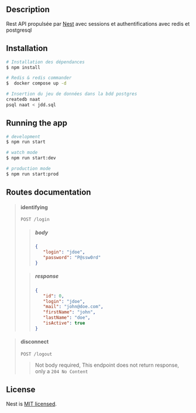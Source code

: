## Description

Rest API propulsée par [Nest](https://github.com/nestjs/nest) avec sessions et authentifications avec redis et postgresql

## Installation

```bash
# Installation des dépendances
$ npm install
```

```bash
# Redis & redis commander
$  docker compose up -d
```

```bash
# Insertion du jeu de données dans la bdd postgres
createdb naat
psql naat < jdd.sql
```

## Running the app

```bash
# development
$ npm run start

# watch mode
$ npm run start:dev

# production mode
$ npm run start:prod
```

## Routes documentation

> #### identifying
> `POST /login`
>> ##### body
>> ```json
>>{
>>    "login": "jdoe",
>>    "password": "P@ssw0rd"
>>}
>>```
> 
>> ##### response
>>```json
>>{
>>    "id": 0,
>>    "login": "jdoe",
>>    "mail": "john@doe.com",
>>    "firstName": "john",
>>    "lastName": "doe",
>>    "isActive": true
>>}
>>```

> #### disconnect
> `POST /logout`
>> Not body required,
>> This endpoint does not return response, only a `204 No Content`

## License

Nest is [MIT licensed](LICENSE).
